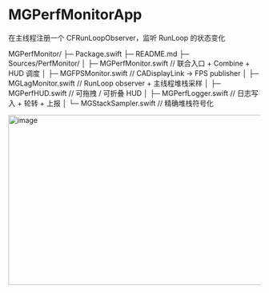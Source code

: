 # MGPerfMonitorApp
在主线程注册一个 CFRunLoopObserver，监听 RunLoop 的状态变化

MGPerfMonitor/
├─ Package.swift
├─ README.md
├─ Sources/PerfMonitor/
│  ├─ MGPerfMonitor.swift        // 联合入口 + Combine + HUD 调度
│  ├─ MGFPSMonitor.swift         // CADisplayLink -> FPS publisher
│  ├─ MGLagMonitor.swift         // RunLoop observer + 主线程堆栈采样
│  ├─ MGPerfHUD.swift            // 可拖拽 / 可折叠 HUD
│  ├─ MGPerfLogger.swift         // 日志写入 + 轮转 + 上报
│  └─ MGStackSampler.swift       // 精确堆栈符号化

<img width="980" height="341" alt="image" src="https://github.com/user-attachments/assets/5b35607c-f111-4447-b2a0-d146e80e21f4" />
